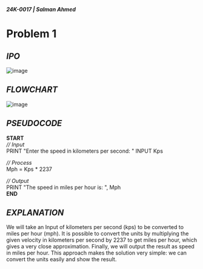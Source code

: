***24K-0017 | Salman Ahmed***

# Problem 1

## *IPO*

![image](https://github.com/user-attachments/assets/b08401e7-6b44-4c38-98a6-56086cb35fdb)

## *FLOWCHART*

![image](https://github.com/user-attachments/assets/cea86144-0ed7-420a-8a88-04fdd44c714f)

## *PSEUDOCODE*

**START**\
  *// Input*\
  PRINT "Enter the speed in kilometers per second: "
  INPUT Kps
  
  *// Process*\
  Mph = Kps * 2237
  
  *// Output*\
  PRINT "The speed in miles per hour is: ", Mph\
**END**

## *EXPLANATION*

We will take an Input of kilometers per second (kps) to be converted to miles per hour (mph). It is possible to convert the units by multiplying the given velocity in kilometers per second by 2237 to get miles per hour, which gives a very close approximation. Finally, we will output the result as speed in miles per hour. This approach makes the solution very simple: we can convert the units easily and show the result.

